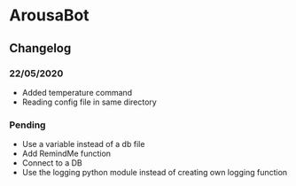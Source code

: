# ArousaBot

## Changelog

### 22/05/2020

* Added temperature command
* Reading config file in same directory

### Pending

* Use a variable instead of a db file
* Add RemindMe function
* Connect to a DB
* Use the logging python module instead of creating own logging function